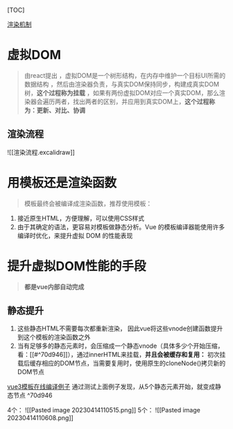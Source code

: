 [TOC]

[渲染机制](https://cn.vuejs.org/guide/extras/rendering-mechanism.html)

# 虚拟DOM

>  由react提出
>  ，虚拟DOM是一个树形结构，在内存中维护一个目标UI所需的数据结构
> ，然后由渲染器负责，与真实DOM保持同步，构建成真实DOM树，**这个过程称为挂载**
> ，如果有两份虚拟DOM对应一个真实DOM，那么渲染器会遍历两者，找出两者的区别，并应用到真实DOM上，**这个过程称为：更新、对比、协调**

## 渲染流程
 ![[渲染流程.excalidraw]]


# 用模板还是渲染函数

> 模板最终会被编译成渲染函数，推荐使用模板：
1. 接近原生HTML，方便理解，可以使用CSS样式
2. 由于其确定的语法，更容易对模板做静态分析。Vue 的模板编译器能使用许多编译时优化，来提升虚拟 DOM 的性能表现 

# 提升虚拟DOM性能的手段
> **都是vue内部自动完成**

## 静态提升

1. 这些静态HTML不需要每次都重新渲染， 因此vue将这些vnode创建函数提升到这个模板的渲染函数之外
2. 当有足够多的静态元素时，会压缩成一个静态vnode（具体多少个开始压缩，看：[[#^70d946]]），通过innerHTML来挂载，**并且会被缓存和复用：** 初次挂载后缓存相应的DOM节点，当需要复用时，使用原生的cloneNode()拷贝新的DOM节点

[vue3模板在线编译例子](https://template-explorer.vuejs.org/#eyJzcmMiOiI8ZGl2PlxuICA8ZGl2IGNsYXNzPVwiZm9vXCI+Zm9vPC9kaXY+XG4gIDxkaXYgY2xhc3M9XCJmb29cIj5mb288L2Rpdj5cbiAgPGRpdiBjbGFzcz1cImZvb1wiPmZvbzwvZGl2PlxuICA8ZGl2IGNsYXNzPVwiZm9vXCI+Zm9vPC9kaXY+XG4gIDxkaXYgY2xhc3M9XCJmb29cIj5mb288L2Rpdj5cbiAgPGRpdj57eyBkeW5hbWljIH19PC9kaXY+XG48L2Rpdj4iLCJzc3IiOmZhbHNlLCJvcHRpb25zIjp7ImhvaXN0U3RhdGljIjp0cnVlfX0=)
通过测试上面例子发现，从5个静态元素开始，就变成静态节点 ^70d946

4个：
![[Pasted image 20230414110515.png]]
5个：
![[Pasted image 20230414110608.png]] 